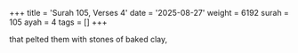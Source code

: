 +++
title = 'Surah 105, Verses 4'
date = '2025-08-27'
weight = 6192
surah = 105
ayah = 4
tags = []
+++

that pelted them with stones of baked clay,